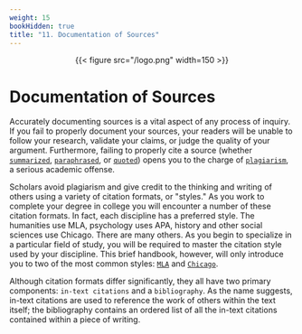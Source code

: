 ```yaml
---
weight: 15
bookHidden: true
title: "11. Documentation of Sources"
---
```


<div style="text-align:center">{{< figure src="/logo.png" width=150 >}}</div>

# Documentation of Sources

Accurately documenting sources is a vital aspect of any process of inquiry. If
you fail to  properly document your sources, your readers will be unable to
follow your research,  validate your claims, or judge the quality of your
argument. Furthermore, failing to  properly cite a source (whether [`summarized`](/resources/open-handbook/chapter-8), [`paraphrased`](/resources/open-handbook/chapter-8), or [`quoted`](/resources/open-handbook/chapter-8)) opens you to the  charge of
[`plagiarism`](/resources/open-handbook/chapter-10), a serious academic offense.

Scholars avoid plagiarism and give credit to the thinking and writing of others
using a  variety of citation formats, or "styles." As you work to complete your
degree in college you will encounter a number of these citation formats. In
fact, each discipline has a  preferred style. The humanities use MLA, psychology
uses APA, history and other social sciences use Chicago. There are many others.
As you begin to specialize in a particular field of study, you will be required
to master the citation style used by your discipline. This brief handbook,
however, will only introduce you to two of the most common styles: [`MLA`](/resources/open-handbook/chapter-11-mla) and
[`Chicago`](/resources/open-handbook/chapter-11-chi/).

Although citation formats differ significantly, they all have two primary
components:  `in-text citations` and a `bibliography`. As
the name suggests, in-text citations are used to reference the work of others
within the text itself; the bibliography contains an ordered list of all the
in-text citations contained within a piece of writing.




